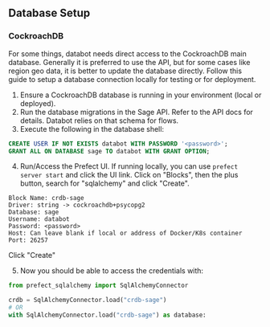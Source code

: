 ## Database Setup

### CockroachDB

For some things, databot needs direct access to the CockroachDB main database. Generally it is preferred to use the API, but for some cases like region geo data, it is better to update the database directly.
Follow this guide to setup a database connection locally for testing or for deployment.

1. Ensure a CockroachDB database is running in your environment (local or deployed).
2. Run the database migrations in the Sage API. Refer to the API docs for details. Databot relies on that schema for flows.
3. Execute the following in the database shell:

```sql
CREATE USER IF NOT EXISTS databot WITH PASSWORD '<password>';
GRANT ALL ON DATABASE sage TO databot WITH GRANT OPTION;
```

4. Run/Access the Prefect UI. If running locally, you can use `prefect server start` and click the UI link. Click on "Blocks", then the plus button, search for "sqlalchemy" and click "Create".

```
Block Name: crdb-sage
Driver: string -> cockroachdb+psycopg2
Database: sage
Username: databot
Password: <password>
Host: Can leave blank if local or address of Docker/K8s container
Port: 26257
```
Click "Create"

5. Now you should be able to access the credentials with:

```python
from prefect_sqlalchemy import SqlAlchemyConnector

crdb = SqlAlchemyConnector.load("crdb-sage")
# OR
with SqlAlchemyConnector.load("crdb-sage") as database:
```
